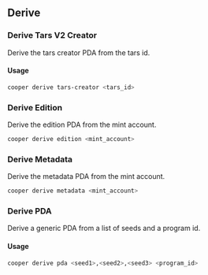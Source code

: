## Derive

### Derive Tars V2 Creator

Derive the tars creator PDA from the tars id.

#### Usage

```bash
cooper derive tars-creator <tars_id>
```

### Derive Edition

Derive the edition PDA from the mint account.

```bash
cooper derive edition <mint_account>
```

### Derive Metadata

Derive the metadata PDA from the mint account.

```bash
cooper derive metadata <mint_account>
```

### Derive PDA

Derive a generic PDA from a list of seeds and a program id.

#### Usage

```bash
cooper derive pda <seed1>,<seed2>,<seed3> <program_id>
```